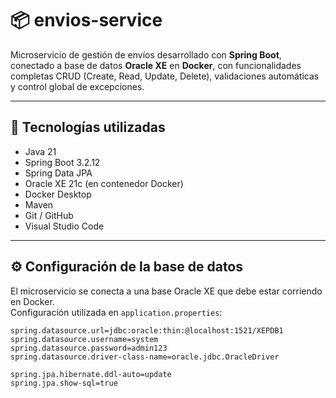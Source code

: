 # 📦 envios-service

Microservicio de gestión de envíos desarrollado con **Spring Boot**, conectado a base de datos **Oracle XE** en **Docker**, con funcionalidades completas CRUD (Create, Read, Update, Delete), validaciones automáticas y control global de excepciones.

---

## 🚀 Tecnologías utilizadas
- Java 21
- Spring Boot 3.2.12
- Spring Data JPA
- Oracle XE 21c (en contenedor Docker)
- Docker Desktop
- Maven
- Git / GitHub
- Visual Studio Code

---

## ⚙️ Configuración de la base de datos
El microservicio se conecta a una base Oracle XE que debe estar corriendo en Docker.  
Configuración utilizada en `application.properties`:

```properties
spring.datasource.url=jdbc:oracle:thin:@localhost:1521/XEPDB1
spring.datasource.username=system
spring.datasource.password=admin123
spring.datasource.driver-class-name=oracle.jdbc.OracleDriver

spring.jpa.hibernate.ddl-auto=update
spring.jpa.show-sql=true
